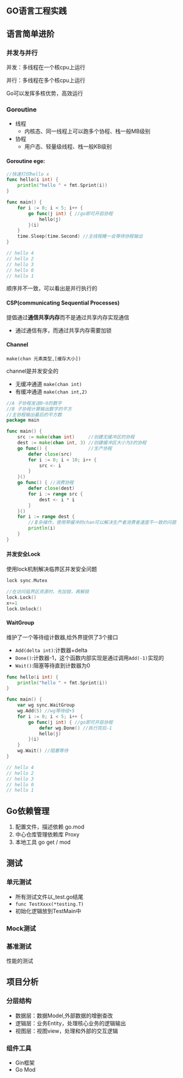 ## GO语言工程实践

## 语言简单进阶

### 并发与并行

并发：多线程在一个核cpu上运行

并行：多线程在多个核cpu上运行

Go可以发挥多核优势，高效运行

### Goroutine

- 线程
    - 内核态、同一线程上可以跑多个协程、栈一般MB级别
- 协程
    - 用户态、轻量级线程、栈一般KB级别

#### Goroutine ege:

```go	
//快速打印hello x
func hello(i int) {
	println("hello " + fmt.Sprint(i))
}

func main() {
	for i := 0; i < 5; i++ {
		go func(j int) { //go即可开启协程
			hello(j)
		}(i)
	}
	time.Sleep(time.Second) //主线程睡一会等待协程输出
}

// hello 4
// hello 2
// hello 3
// hello 0
// hello 1
```

顺序并不一致，可以看出是并行执行的

#### CSP(communicating Sequential Processes) 

提倡通过**通信共享内存**而不是通过共享内存实现通信

- 通过通信有序，而通过共享内存需要加锁

#### Channel

`make(chan 元素类型,[缓存大小])`

channel是并发安全的

- 无缓冲通道 	`make(chan int)`	
- 有缓冲通道     `make(chan int,2)`

```go
//A 子协程发送0~9的数字
//B 子协程计算输出数字的平方
//主协程输出最后的平方数
package main

func main() {
	src := make(chan int)     //创建无缓冲区的协程
	dest := make(chan int, 3) //创建缓冲区大小为3的协程
	go func() {               //生产协程
		defer close(src)
		for i := 0; i < 10; i++ {
			src <- i
		}
	}()
	go func() { //消费协程
		defer close(dest)
		for i := range src {
			dest <- i * i
		}
	}()
	for i := range dest {
		//复杂操作，使用带缓冲的chan可以解决生产者消费者速度不一致的问题
		println(i)
	}
}
```

#### 并发安全Lock

使用lock机制解决临界区并发安全问题

```go
lock sync.Mutex

//在访问临界区资源时，先加锁，再解锁
lock.Lock()
x+=1
lock.Unlock()
```

#### WaitGroup

维护了一个等待组计数器,给外界提供了3个接口

- `Add(delta int)`:计数器+delta
- `Done()`:计数器-1，这个函数内部实现是通过调用`Add(-1)`实现的
- `Wait()`:阻塞等待直到计数器为0

```go	
func hello(i int) {
	println("hello " + fmt.Sprint(i))
}

func main() {
	var wg sync.WaitGroup
	wg.Add(5) //wg等待组+5
	for i := 0; i < 5; i++ {
		go func(j int) { //go即可开启协程
			defer wg.Done() //执行完后-1
			hello(j)
		}(i)
	}
	wg.Wait() //阻塞等待
}

// hello 4
// hello 2
// hello 3
// hello 0
// hello 1
```

## Go依赖管理

1. 配置文件，描述依赖		go.mod
2. 中心仓库管理依赖库        Proxy
3. 本地工具                            go get / mod

## 测试

### 单元测试

- 所有测试文件以_test.go结尾
- `func TestXxxx(*testing.T)`
- 初始化逻辑放到TestMain中

### Mock测试

### 基准测试

性能的测试

## 项目分析

### 分层结构

- 数据层：数据Model,外部数据的增删查改
- 逻辑层：业务Entity，处理核心业务的逻辑输出
- 视图层：视图view，处理和外部的交互逻辑

### 组件工具

- Gin框架
- Go Mod


